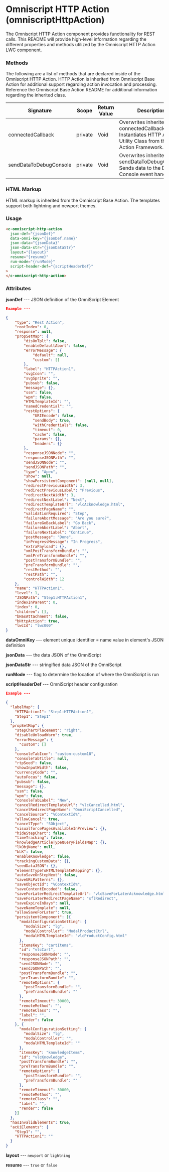 # Omniscript HTTP Action (omniscriptHttpAction)

The Omniscript HTTP Action component provides functionality for REST calls. This README will provide high-level information regarding the different properties and methods utilized by the Omniscript HTTP Action LWC component.

### Methods

The following are a list of methods that are declared inside of the Omniscript HTTP Action. HTTP Action is inherited from Omniscript Base Action for additional support regarding action invocation and processing. Reference the Omniscript Base Action README for additional information regarding the inherited class.

| Signature              | Scope   | Return Value | Description                                                                                               |
| ---------------------- | ------- | ------------ | --------------------------------------------------------------------------------------------------------- |
| connectedCallback      | private | Void         | Overwrites inherited connectedCallback. Instantiates HTTP Action Utility Class from the Action Framework. |
| sendDataToDebugConsole | private | Void         | Overwrites inherited sendDataToDebugConsole. Sends data to the Debug Console event handler.               |

### HTML Markup

HTML markup is inherited from the Omniscript Base Action. The templates support both lightning and newport themes.

### Usage

```html
<c-omniscript-http-action
  json-def="{jsonDef}"
  data-omni-key="{jsonDef.name}"
  json-data="{jsonData}"
  json-data-str="{jsonDataStr}"
  layout="{layout}"
  resume="{resume}"
  run-mode="{runMode}"
  script-header-def="{scriptHeaderDef}"
>
</c-omniscript-http-action>
```

### Attributes

**jsonDef** --- JSON definition of the OmniScript Element

```json
Example ---

{
    "type": "Rest Action",
    "rootIndex": 0,
    "response": null,
    "propSetMap": {
        "disOnTplt": false,
        "enableDefaultAbort": false,
        "errorMessage": {
            "default": null,
            "custom": []
        },
        "label": "HTTPAction1",
        "svgIcon": "",
        "svgSprite": "",
        "pubsub": false,
        "message": {},
        "ssm": false,
        "wpm": false,
        "HTMLTemplateId": "",
        "namedCredential": "",
        "restOptions": {
            "URIEncode": false,
            "sendBody": true,
            "withCredentials": false,
            "timeout": 0,
            "cache": false,
            "params": {},
            "headers": {}
        },
        "responseJSONNode": "",
        "responseJSONPath": "",
        "sendJSONNode": "",
        "sendJSONPath": "",
        "type": "Apex",
        "show": null,
        "showPersistentComponent": [null, null],
        "redirectPreviousWidth": 3,
        "redirectPreviousLabel": "Previous",
        "redirectNextWidth": 3,
        "redirectNextLabel": "Next",
        "redirectTemplateUrl": "vlcAcknowledge.html",
        "redirectPageName": "",
        "validationRequired": "Step",
        "failureAbortMessage": "Are you sure?",
        "failureGoBackLabel": "Go Back",
        "failureAbortLabel": "Abort",
        "failureNextLabel": "Continue",
        "postMessage": "Done",
        "inProgressMessage": "In Progress",
        "extraPayload": {},
        "xmlPostTransformBundle": "",
        "xmlPreTransformBundle": "",
        "postTransformBundle": "",
        "preTransformBundle": "",
        "restMethod": "",
        "restPath": "",
        "controlWidth": 12
    },
    "name": "HTTPAction1",
    "level": 1,
    "JSONPath": "Step1:HTTPAction1",
    "indexInParent": 0,
    "index": 0,
    "children": [],
    "bHasAttachment": false,
    "bHttpAction": true,
    "lwcId": "lwc000"
}
```

**dataOmniKey** --- element unique identifier = name value in element's JSON definition

**jsonData** --- the data JSON of the OmniScript

**jsonDataStr** --- stringified data JSON of the OmniScript

**runMode** --- flag to determine the location of where the OmniScript is run

**scriptHeaderDef** --- OmniScript header configuration

```json
Example ---

{
  "labelMap": {
    "HTTPAction1": "Step1:HTTPAction1",
    "Step1": "Step1"
  },
  "propSetMap": {
    "stepChartPlacement": "right",
    "disableUnloadWarn": true,
    "errorMessage": {
      "custom": []
    },
    "consoleTabIcon": "custom:custom18",
    "consoleTabTitle": null,
    "rtpSeed": false,
    "showInputWidth": false,
    "currencyCode": "",
    "autoFocus": false,
    "pubsub": false,
    "message": {},
    "ssm": false,
    "wpm": false,
    "consoleTabLabel": "New",
    "cancelRedirectTemplateUrl": "vlcCancelled.html",
    "cancelRedirectPageName": "OmniScriptCancelled",
    "cancelSource": "%ContextId%",
    "allowCancel": true,
    "cancelType": "SObject",
    "visualforcePagesAvailableInPreview": {},
    "hideStepChart": false,
    "timeTracking": false,
    "knowledgeArticleTypeQueryFieldsMap": {},
    "lkObjName": null,
    "bLK": false,
    "enableKnowledge": false,
    "trackingCustomData": {},
    "seedDataJSON": {},
    "elementTypeToHTMLTemplateMapping": {},
    "autoSaveOnStepNext": false,
    "saveURLPatterns": {},
    "saveObjectId": "%ContextId%",
    "saveContentEncoded": false,
    "saveForLaterRedirectTemplateUrl": "vlcSaveForLaterAcknowledge.html",
    "saveForLaterRedirectPageName": "sflRedirect",
    "saveExpireInDays": null,
    "saveNameTemplate": null,
    "allowSaveForLater": true,
    "persistentComponent": [{
      "modalConfigurationSetting": {
        "modalSize": "lg",
        "modalController": "ModalProductCtrl",
        "modalHTMLTemplateId": "vlcProductConfig.html"
      },
      "itemsKey": "cartItems",
      "id": "vlcCart",
      "responseJSONNode": "",
      "responseJSONPath": "",
      "sendJSONNode": "",
      "sendJSONPath": "",
      "postTransformBundle": "",
      "preTransformBundle": "",
      "remoteOptions": {
        "postTransformBundle": "",
        "preTransformBundle": ""
      },
      "remoteTimeout": 30000,
      "remoteMethod": "",
      "remoteClass": "",
      "label": "",
      "render": false
    }, {
      "modalConfigurationSetting": {
        "modalSize": "lg",
        "modalController": "",
        "modalHTMLTemplateId": ""
      },
      "itemsKey": "knowledgeItems",
      "id": "vlcKnowledge",
      "postTransformBundle": "",
      "preTransformBundle": "",
      "remoteOptions": {
        "postTransformBundle": "",
        "preTransformBundle": ""
      },
      "remoteTimeout": 30000,
      "remoteMethod": "",
      "remoteClass": "",
      "label": "",
      "render": false
    }]
  },
  "hasInvalidElements": true,
  "acUiElements": {
    "Step1": "",
    "HTTPAction1": ""
  }
}
```

**layout** --- `newport` or `lightning`

**resume** --- `true` or `false`
